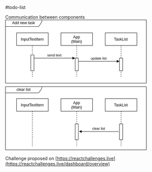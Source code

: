 #todo-list

Communication between components
![communication](../doc.imgs/todo-list-proj.jpg "communication")

Challenge proposed on [https://reactchallenges.live](https://reactchallenges.live/dashboard/overview)
